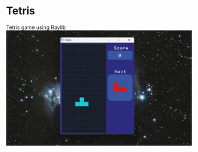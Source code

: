 # Tetris
Tetris game using Raylib
<img src ="https://github.com/yashwanth2706/Tetris/blob/main/Screenshot%202023-12-24%20001130.png"></img>
